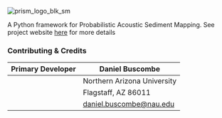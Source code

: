 
![prism_logo_blk_sm](https://user-images.githubusercontent.com/3596509/36518800-3d21b60e-1745-11e8-9a52-549b07dc9da1.png)

A Python framework for Probabilistic Acoustic Sediment Mapping. See project website [here](https://www.danielbuscombe.com/prism/) for more details


### Contributing & Credits

 Primary Developer |    Daniel Buscombe 
 ------ | ---------------
        |  Northern Arizona University
        | Flagstaff, AZ 86011
        | daniel.buscombe@nau.edu

